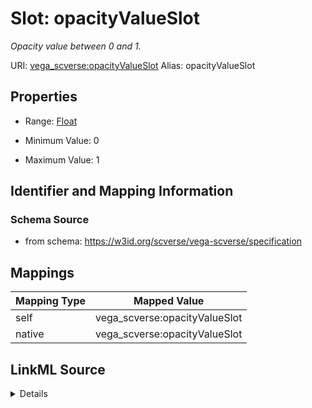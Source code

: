 

# Slot: opacityValueSlot 


_Opacity value between 0 and 1._





URI: [vega_scverse:opacityValueSlot](https://w3id.org/scverse/vega-scverse/opacityValueSlot)
Alias: opacityValueSlot

<!-- no inheritance hierarchy -->








## Properties

* Range: [Float](Float.md)

* Minimum Value: 0

* Maximum Value: 1





## Identifier and Mapping Information







### Schema Source


* from schema: https://w3id.org/scverse/vega-scverse/specification




## Mappings

| Mapping Type | Mapped Value |
| ---  | ---  |
| self | vega_scverse:opacityValueSlot |
| native | vega_scverse:opacityValueSlot |




## LinkML Source

<details>
```yaml
name: opacityValueSlot
description: Opacity value between 0 and 1.
from_schema: https://w3id.org/scverse/vega-scverse/specification
rank: 1000
alias: opacityValueSlot
range: float
minimum_value: 0
maximum_value: 1

```
</details>